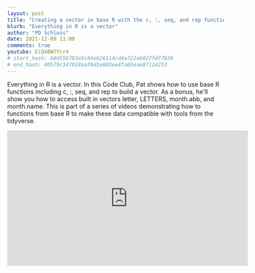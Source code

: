 ```yaml
---
layout: post
title: "Creating a vector in base R with the c, :, seq, and rep functions (CC170)"
blurb: "Everything in R is a vector"
author: "PD Schloss"
date: 2021-12-09 11:00
comments: true
youtube: EiQkBW7Ycr4
# start_hash: b0d55b783e5c84eb26114cd4a722ab027fd77839
# end_hash: 40579c347018aaf6d1e603ee4fa65eae87114253
---
```


Everything in R is a vector. In this Code Club, Pat shows how to use base R functions including c, :, seq, and rep to build a vector. As a bonus, he'll show you how to access built in vectors letter, LETTERS, month.abb, and month.name. This is part of a series of videos demonstrating how to functions from base R to make these data compatible with tools from the tidyverse.


<iframe style="margin: 0 auto;display:block;" width="560" height="315" src="https://www.youtube.com/embed/{{ page.youtube }}" frameborder="0" allow="accelerometer; autoplay; encrypted-media; gyroscope; picture-in-picture" allowfullscreen></iframe>


<!-- ## Code

You can browse the state of the demo at the
* [beginning of the episode](https://github.com/riffomonas/distances/tree/{{ page.start_hash }})
* [end of the episode](https://github.com/riffomonas/distances/tree/{{ page.end_hash }}) -->
